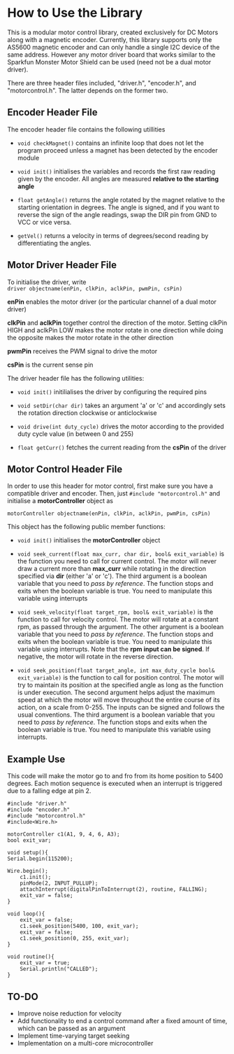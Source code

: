 # How to Use the Library

This is a modular motor control library, created exclusively for DC Motors along with a magnetic encoder. Currently, this library supports only the AS5600 magnetic encoder and can only handle a single I2C device of the same address. However any motor driver board that works similar to the Sparkfun Monster Motor Shield can be used (need not be a dual motor driver).

There are three header files included, "driver.h", "encoder.h", and "motorcontrol.h". The latter depends on the former two.

## Encoder Header File

The encoder header file contains the following utillities
* `void checkMagnet()` contains an infinite loop that does not let the program proceed unless a magnet has been detected by the encoder module

* `void init()` initialises the variables and records the first raw reading given by the encoder. All angles are measured **relative to the starting angle**

* `float getAngle()` returns the angle rotated by the magnet relative to the starting orientation in degrees. The angle is signed, and if you want to reverse the sign of the angle readings, swap the DIR pin from GND to VCC or vice versa.

* `getVel()` returns a velocity in terms of degrees/second reading by differentiating the angles.

## Motor Driver Header File

To initialise the driver, write\
`driver objectname(enPin, clkPin, aclkPin, pwmPin, csPin)`

**enPin** enables the motor driver (or the particular channel of a dual motor driver)

**clkPin** and **aclkPin** together control the direction of the motor. Setting clkPin HIGH and aclkPin LOW makes the motor rotate in one direction while doing the opposite makes the motor rotate in the other direction

**pwmPin** receives the PWM signal to drive the motor

**csPin** is the current sense pin

The driver header file has the following utilities:
* `void init()` initilialises the driver by configuring the required pins

* `void setDir(char dir)` takes an argument 'a' or 'c' and accordingly sets the rotation direction clockwise or anticlockwise

* `void drive(int duty_cycle)` drives the motor according to the provided duty cycle value (in between 0 and 255) 

* `float getCurr()` fetches the current reading from the **csPin** of the driver

## Motor Control Header File

In order to use this header for motor control, first make sure you have a compatible driver and encoder. Then, just `#include "motorcontrol.h"` and initialise a **motorController** object as

`motorController objectname(enPin, clkPin, aclkPin, pwmPin, csPin)`

This object has the following public member functions:

* `void init()` initialises the **motorController** object

* `void seek_current(float max_curr, char dir, bool& exit_variable)` is the function you need to call for current control. The motor will never draw a current more than **max_curr** while rotating in the direction specified via **dir** (either 'a' or 'c'). The third argument is a boolean variable that you need to *pass by reference*. The function stops and exits when the boolean variable is true. You need to manipulate this variable using interrupts

* `void seek_velocity(float target_rpm, bool& exit_variable)` is the function to call for velocity control. The motor will rotate at a constant rpm, as passed through the argument. The other argument is a boolean variable that you need to *pass by reference*. The function stops and exits when the boolean variable is true. You need to manipulate this variable using interrupts. Note that the **rpm input can be signed**. If negative, the motor will rotate in the reverse direction.

* `void seek_position(float target_angle, int max_duty_cycle bool& exit_variable)` is the function to call for position control. The motor will try to maintain its position at the specified angle as long as the function is under execution. The second argument helps adjust the maximum speed at which the motor will move throughout the entire course of its action, on a scale from 0-255. The inputs can be signed and follows the usual conventions.  The third argument is a boolean variable that you need to *pass by reference*. The function stops and exits when the boolean variable is true. You need to manipulate this variable using interrupts.

## Example Use

This code will make the motor go to and fro from its home position to 5400 degrees. Each motion sequence is executed when an interrupt is triggered due to a falling edge at pin 2.

    #include "driver.h"
    #include "encoder.h"
    #include "motorcontrol.h"
    #include<Wire.h>

    motorController c1(A1, 9, 4, 6, A3);
    bool exit_var;

    void setup(){
    Serial.begin(115200);
    
    Wire.begin();
        c1.init();
        pinMode(2, INPUT_PULLUP);
        attachInterrupt(digitalPinToInterrupt(2), routine, FALLING);
        exit_var = false;
    }

    void loop(){
        exit_var = false;
        c1.seek_position(5400, 100, exit_var);
        exit_var = false;
        c1.seek_position(0, 255, exit_var);
    }

    void routine(){
        exit_var = true;
        Serial.println("CALLED");
    }

## TO-DO

* Improve noise reduction for velocity
* Add functionality to end a control command after a fixed amount of time, which can be passed as an argument
* Implement time-varying target seeking
* Implementation on a multi-core microcontroller